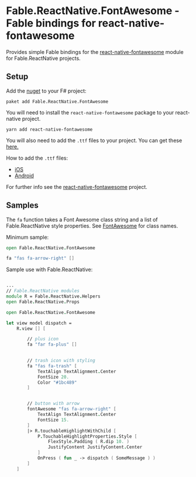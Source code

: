 # Fable.ReactNative.FontAwesome - Fable bindings for react-native-fontawesome

Provides simple Fable bindings for the [react-native-fontawesome](https://github.com/entria/react-native-fontawesome) module for Fable.ReactNative projects.

## Setup

Add the [nuget](https://www.nuget.org/packages/Fable.ReactNative.FontAwesome) to your F# project:

`paket add Fable.ReactNative.FontAwesome`


You will need to install the `react-native-fontawesome` package to your react-native project. 

`yarn add react-native-fontawesome`

You will also need to add the `.ttf` files to your project. You can get these [here.](https://github.com/entria/react-native-fontawesome/tree/master/sample/assets/fonts) 

How to add the `.ttf` files:
- [iOS](https://medium.com/react-native-training/adding-custom-fonts-to-react-native-b266b41bff7f)
- [Android](https://medium.com/@gattermeier/custom-fonts-in-react-native-for-android-b8a331a7d2a7)

For further info see the [react-native-fontawesome](https://github.com/entria/react-native-fontawesome) project.

## Samples
The `fa` function takes a Font Awesome class string and a list of Fable.ReactNative style properties. See [FontAwesome](https://fontawesome.com/) for class names.

Minimum sample:
```FSharp
open Fable.ReactNative.FontAwesome

fa "fas fa-arrow-right" [] 
```


Sample use with Fable.ReactNative:
```FSharp

...
// Fable.ReactNative modules
module R = Fable.ReactNative.Helpers
open Fable.ReactNative.Props

open Fable.ReactNative.FontAwesome

let view model dispatch = 
    R.view [] [

        // plus icon
        fa "far fa-plus" []
        

        // trash icon with styling
        fa "fas fa-trash" [
            TextAlign TextAlignment.Center
            FontSize 20.
            Color "#1bc489"
        ]


        // button with arrow
        fontAwesome "fas fa-arrow-right" [
            TextAlign TextAlignment.Center
            FontSize 15.
        ]
        |> R.touchableHighlightWithChild [
            P.TouchableHighlightProperties.Style [
                FlexStyle.Padding ( R.dip 10. )
                JustifyContent JustifyContent.Center
            ]
            OnPress ( fun _ -> dispatch ( SomeMessage ) )
        ]
    ]

```